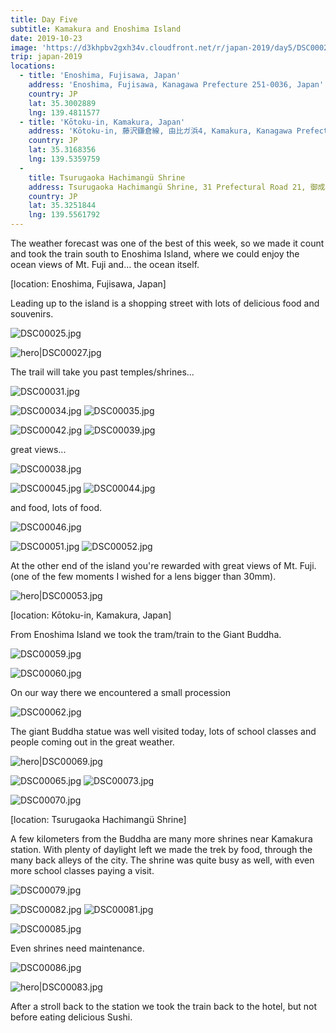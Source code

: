 ```yaml
---
title: Day Five
subtitle: Kamakura and Enoshima Island
date: 2019-10-23
image: 'https://d3khpbv2gxh34v.cloudfront.net/r/japan-2019/day5/DSC00029.jpg'
trip: japan-2019
locations:
  - title: 'Enoshima, Fujisawa, Japan'
    address: 'Enoshima, Fujisawa, Kanagawa Prefecture 251-0036, Japan'
    country: JP
    lat: 35.3002889
    lng: 139.4811577
  - title: 'Kōtoku-in, Kamakura, Japan'
    address: 'Kōtoku-in, 藤沢鎌倉線, 由比ガ浜4, Kamakura, Kanagawa Prefecture 248-0016, Japan'
    country: JP
    lat: 35.3168356
    lng: 139.5359759
  -
    title: Tsurugaoka Hachimangü Shrine
    address: Tsurugaoka Hachimangü Shrine, 31 Prefectural Road 21, 御成町, Kamakura, Kanagawa Prefecture 248-8588, Japan
    country: JP
    lat: 35.3251844
    lng: 139.5561792
---
```


The weather forecast was one of the best of this week, so we made it count and took the train south to Enoshima Island, where we could enjoy the ocean views of Mt. Fuji and... the ocean itself.

[location: Enoshima, Fujisawa, Japan]

Leading up to the island is a shopping street with lots of delicious food and souvenirs.

![DSC00025.jpg](https://d3khpbv2gxh34v.cloudfront.net/r/japan-2019/day5/DSC00025.jpg "1.5")

![hero|DSC00027.jpg](https://d3khpbv2gxh34v.cloudfront.net/r/japan-2019/day5/DSC00027.jpg "1.5")

The trail will take you past temples/shrines...

![DSC00031.jpg](https://d3khpbv2gxh34v.cloudfront.net/r/japan-2019/day5/DSC00031.jpg "1.5")

![DSC00034.jpg](https://d3khpbv2gxh34v.cloudfront.net/r/japan-2019/day5/DSC00034.jpg "1.02")
![DSC00035.jpg](https://d3khpbv2gxh34v.cloudfront.net/r/japan-2019/day5/DSC00035.jpg "1.5")



![DSC00042.jpg](https://d3khpbv2gxh34v.cloudfront.net/r/japan-2019/day5/DSC00042.jpg "0.667")
![DSC00039.jpg](https://d3khpbv2gxh34v.cloudfront.net/r/japan-2019/day5/DSC00039.jpg "1.5")

great views...

![DSC00038.jpg](https://d3khpbv2gxh34v.cloudfront.net/r/japan-2019/day5/DSC00038.jpg "1.5")

![DSC00045.jpg](https://d3khpbv2gxh34v.cloudfront.net/r/japan-2019/day5/DSC00045.jpg "1.5")
![DSC00044.jpg](https://d3khpbv2gxh34v.cloudfront.net/r/japan-2019/day5/DSC00044.jpg "0.667")

and food, lots of food.

![DSC00046.jpg](https://d3khpbv2gxh34v.cloudfront.net/r/japan-2019/day5/DSC00046.jpg "1.5")

![DSC00051.jpg](https://d3khpbv2gxh34v.cloudfront.net/r/japan-2019/day5/DSC00051.jpg "1.5")
![DSC00052.jpg](https://d3khpbv2gxh34v.cloudfront.net/r/japan-2019/day5/DSC00052.jpg "1.5")

At the other end of the island you're rewarded with great views of Mt. Fuji. (one of the few moments I wished for a lens bigger than 30mm).

![hero|DSC00053.jpg](https://d3khpbv2gxh34v.cloudfront.net/r/japan-2019/day5/DSC00053.jpg "1.5")

[location: Kōtoku-in, Kamakura, Japan]

From Enoshima Island we took the tram/train to the Giant Buddha.

![DSC00059.jpg](https://d3khpbv2gxh34v.cloudfront.net/r/japan-2019/day5/DSC00059.jpg "1.5")

![DSC00060.jpg](https://d3khpbv2gxh34v.cloudfront.net/r/japan-2019/day5/DSC00060.jpg "1.5")

On our way there we encountered a small procession

![DSC00062.jpg](https://d3khpbv2gxh34v.cloudfront.net/r/japan-2019/day5/DSC00062.jpg "1.237")

The giant Buddha statue was well visited today, lots of school classes and people coming out in the great weather.

![hero|DSC00069.jpg](https://d3khpbv2gxh34v.cloudfront.net/r/japan-2019/day5/DSC00069.jpg "1.5")

![DSC00065.jpg](https://d3khpbv2gxh34v.cloudfront.net/r/japan-2019/day5/DSC00065.jpg "1.5")
![DSC00073.jpg](https://d3khpbv2gxh34v.cloudfront.net/r/japan-2019/day5/DSC00073.jpg "1.5")

![DSC00070.jpg](https://d3khpbv2gxh34v.cloudfront.net/r/japan-2019/day5/DSC00070.jpg "1.5")

[location: Tsurugaoka Hachimangü Shrine]

A few kilometers from the Buddha are many more shrines near Kamakura station. With plenty of daylight left we made the trek by food, through the many back alleys of the city. The shrine was quite busy as well, with even more school classes paying a visit.

![DSC00079.jpg](https://d3khpbv2gxh34v.cloudfront.net/r/japan-2019/day5/DSC00079.jpg "1.5")

![DSC00082.jpg](https://d3khpbv2gxh34v.cloudfront.net/r/japan-2019/day5/DSC00082.jpg "1.5")
![DSC00081.jpg](https://d3khpbv2gxh34v.cloudfront.net/r/japan-2019/day5/DSC00081.jpg "1.5")

![DSC00085.jpg](https://d3khpbv2gxh34v.cloudfront.net/r/japan-2019/day5/DSC00085.jpg "1.5")

Even shrines need maintenance.

![DSC00086.jpg](https://d3khpbv2gxh34v.cloudfront.net/r/japan-2019/day5/DSC00086.jpg "1.5")

![hero|DSC00083.jpg](https://d3khpbv2gxh34v.cloudfront.net/r/japan-2019/day5/DSC00083.jpg "1.5")

After a stroll back to the station we took the train back to the hotel, but not before eating delicious Sushi.
